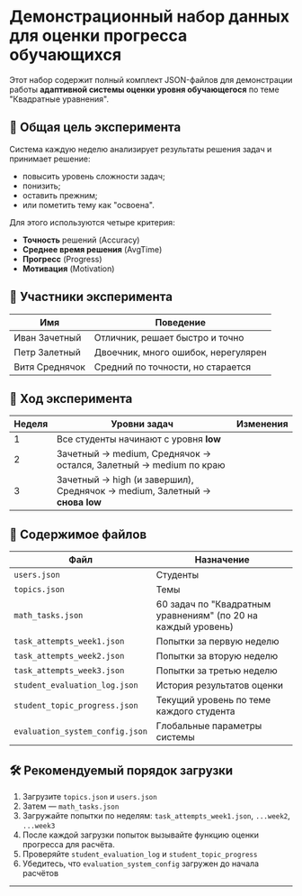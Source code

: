 # Демонстрационный набор данных для оценки прогресса обучающихся

Этот набор содержит полный комплект JSON-файлов для демонстрации работы **адаптивной системы оценки уровня обучающегося** по теме "Квадратные уравнения".

## 📌 Общая цель эксперимента

Система каждую неделю анализирует результаты решения задач и принимает решение:

- повысить уровень сложности задач;
- понизить;
- оставить прежним;
- или пометить тему как "освоена".

Для этого используются четыре критерия:

- **Точность** решений (Accuracy)
- **Среднее время решения** (AvgTime)
- **Прогресс** (Progress)
- **Мотивация** (Motivation)

## 👥 Участники эксперимента

| Имя            | Поведение                           |
| -------------- | ----------------------------------- |
| Иван Зачетный  | Отличник, решает быстро и точно     |
| Петр Залетный  | Двоечник, много ошибок, нерегулярен |
| Витя Среднячок | Средний по точности, но старается   |

## 📆 Ход эксперимента

| Неделя | Уровни задач                                                               | Изменения |
| ------ | -------------------------------------------------------------------------- | --------- |
| 1      | Все студенты начинают с уровня **low**                                     |           |
| 2      | Зачетный → medium, Среднячок → остался, Залетный → medium по краю          |           |
| 3      | Зачетный → high (и завершил), Среднячок → medium, Залетный → **снова low** |           |

## 📁 Содержимое файлов

| Файл                            | Назначение                                                    |
| ------------------------------- | ------------------------------------------------------------- |
| `users.json`                    | Студенты                                                      |
| `topics.json`                   | Темы                                                          |
| `math_tasks.json`               | 60 задач по "Квадратным уравнениям" (по 20 на каждый уровень) |
| `task_attempts_week1.json`      | Попытки за первую неделю                                      |
| `task_attempts_week2.json`      | Попытки за вторую неделю                                      |
| `task_attempts_week3.json`      | Попытки за третью неделю                                      |
| `student_evaluation_log.json`   | История результатов оценки                                    |
| `student_topic_progress.json`   | Текущий уровень по теме каждого студента                      |
| `evaluation_system_config.json` | Глобальные параметры системы                                  |

## 🛠 Рекомендуемый порядок загрузки

1. Загрузите `topics.json` и `users.json`
2. Затем — `math_tasks.json`
3. Загружайте попытки по неделям: `task_attempts_week1.json`, `...week2`, `...week3`
4. После каждой загрузки попыток вызывайте функцию оценки прогресса для расчёта.
5. Проверяйте `student_evaluation_log` и `student_topic_progress`
6. Убедитесь, что `evaluation_system_config` загружен до начала расчётов

---

